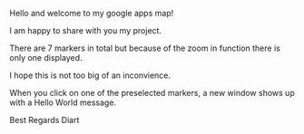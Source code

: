Hello and welcome to my google apps map!

I am happy to share with you my project.

There are 7 markers in total but because of the zoom in function there is only one displayed.

I hope this is not too big of an inconvience.

When you click on one of the preselected markers, a new window shows up with a Hello World message.

Best Regards
Diart



